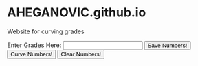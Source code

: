 # AHEGANOVIC.github.io
Website for curving grades

<html>
<head>
    <label for="Name">Enter Grades Here:</label>
    <input type="text" id="grades:" name="grade">
</head>

<body>
<button onclick="getGrades()" id="saveButton" type="button">Save Numbers! </button>
</body>

<body>
<button onclick="curveGrades()" id="curveButton" type="button">Curve Numbers! </button>
</body>

<body>
<button onclick="clearGrades()" id="clearButton" type="button">Clear Numbers! </button>
</body>

<script>
function getGrades() {
    const gradeslist = new Array();
    var grades = document.getElementById('grades').value;
    gradeslist.push(grades)
    var button = document.getElementById("saveButton");
    button.addEventListener("click", getGrades());
    button.classList.toggle("show")
}
</script>

<script>
    function curveGrades() {
    }
</script>

<script>
    function clearGrades() {
    }
</script>












